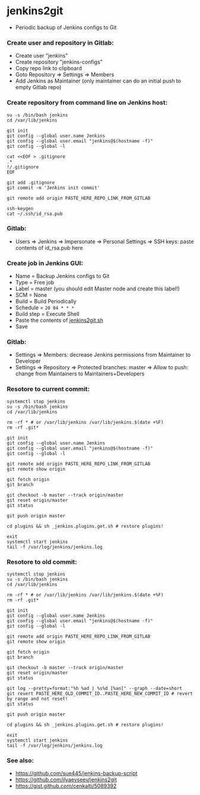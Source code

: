 # jenkins2git

* Periodic backup of Jenkins configs to Git

### Create user and repository in Gitlab:

* Create user "jenkins"
* Create repository "jenkins-configs"
* Copy repo link to clipboard
* Goto Repository => Settings => Members
* Add Jenkins as Maintainer (only maintainer can do an initial push to empty Gitlab repo)

### Create repository from command line on Jenkins host:

```
su -s /bin/bash jenkins
cd /var/lib/jenkins

git init
git config --global user.name Jenkins
git config --global user.email "jenkins@$(hostname -f)"
git config --global -l

cat <<EOF > .gitignore
.*
!/.gitignore
EOF

git add .gitignore
git commit -m 'Jenkins init commit'

git remote add origin PASTE_HERE_REPO_LINK_FROM_GITLAB

ssh-keygen
cat ~/.ssh/id_rsa.pub
```

### Gitlab:

* Users => Jenkins => Impersonate => Personal Settings => SSH keys: paste contents of id_rsa.pub here

### Create job in Jenkins GUI:

* Name = Backup Jenkins configs to Git
* Type = Free job
* Label = master (you should edit Master node and create this label!)
* SCM = None
* Build = Build Periodically
* Schedule = `20 04 * * *`
* Build step = Execute Shell
* Paste the contents of [jenkins2git.sh](jenkins2git.sh)
* Save

### Gitlab:

* Settings => Members: decrease Jenkins permissions from Maintainer to Developer
* Settings => Repository => Protected branches: master => Allow to push: change from Maintainers to Maintainers+Developers

### Resotore to current commit:

```
systemctl stop jenkins
su -s /bin/bash jenkins
cd /var/lib/jenkins

rm -rf * # or /var/lib/jenkins /var/lib/jenkins.$(date +%F)
rm -rf .git*

git init
git config --global user.name Jenkins
git config --global user.email "jenkins@$(hostname -f)"
git config --global -l

git remote add origin PASTE_HERE_REPO_LINK_FROM_GITLAB
git remote show origin

git fetch origin
git branch

git checkout -b master --track origin/master
git reset origin/master
git status

git push origin master

cd plugins && sh _jenkins.plugins.get.sh # restore plugins!

exit
systemctl start jenkins
tail -f /var/log/jenkins/jenkins.log
```

### Resotore to old commit:

```
systemctl stop jenkins
su -s /bin/bash jenkins
cd /var/lib/jenkins

rm -rf * # or /var/lib/jenkins /var/lib/jenkins.$(date +%F)
rm -rf .git*

git init
git config --global user.name Jenkins
git config --global user.email "jenkins@$(hostname -f)"
git config --global -l

git remote add origin PASTE_HERE_REPO_LINK_FROM_GITLAB
git remote show origin

git fetch origin
git branch

git checkout -b master --track origin/master
git reset origin/master
git status

git log --pretty=format:"%h %ad | %s%d [%an]" --graph --date=short
git revert PASTE_HERE_OLD_COMMIT_ID..PASTE_HERE_NEW_COMMIT_ID # revert by range and not reset!
git status

git push origin master

cd plugins && sh _jenkins.plugins.get.sh # restore plugins!

exit
systemctl start jenkins
tail -f /var/log/jenkins/jenkins.log
```

### See also:

* https://github.com/sue445/jenkins-backup-script
* https://github.com/ilyaevseev/jenkins2git
* https://gist.github.com/cenkalti/5089392
